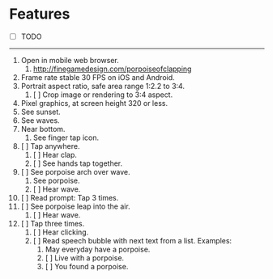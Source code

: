 # Features

- [ ] TODO
---
1. Open in mobile web browser.
    1. <http://finegamedesign.com/porpoiseofclapping>
1. Frame rate stable 30 FPS on iOS and Android.
1. Portrait aspect ratio, safe area range 1:2.2 to 3:4.
    1. [ ] Crop image or rendering to 3:4 aspect.
1. Pixel graphics, at screen height 320 or less.
1. See sunset.
1. See waves.
1. Near bottom.
    1. See finger tap icon.
1. [ ] Tap anywhere.
    1. [ ] Hear clap.
    1. [ ] See hands tap together.
1. [ ] See porpoise arch over wave.
    1. See porpoise.
    1. [ ] Hear wave.
1. [ ] Read prompt: Tap 3 times.
1. [ ] See porpoise leap into the air.
    1. [ ] Hear wave.
1. [ ] Tap three times.
    1. [ ] Hear clicking.
    1. [ ] Read speech bubble with next text from a list. Examples:
        1. May everyday have a porpoise.
        1. [ ] Live with a porpoise.
        1. [ ] You found a porpoise.
